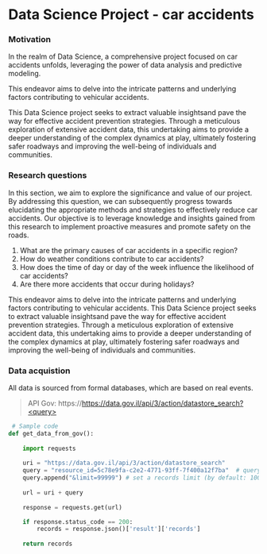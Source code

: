 # Data Science Project - car accidents

### Motivation
In the realm of Data Science, a comprehensive project focused on car accidents unfolds, leveraging the power of data analysis and predictive modeling.

This endeavor aims to delve into the intricate patterns and underlying factors contributing to vehicular accidents.

This Data Science project seeks to extract valuable insightsand pave the way for effective accident prevention strategies. 
Through a meticulous exploration of extensive accident data, this undertaking aims to provide a deeper understanding of the complex dynamics at play, ultimately fostering safer roadways and improving the well-being of individuals and communities.

### Research questions
In this section, we aim to explore the significance and value of our project.
By addressing this question, we can subsequently progress towards elucidating the appropriate methods and strategies to effectively reduce car accidents.
Our objective is to leverage knowledge and insights gained from this research to implement proactive measures and promote safety on the roads.
 1. What are the primary causes of car accidents in a specific region?
 2. How do weather conditions contribute to car accidents?
 3. How does the time of day or day of the week influence the likelihood of car accidents?
 5. Are there more accidents that occur during holidays?

This endeavor aims to delve into the intricate patterns and underlying factors contributing to vehicular accidents. This Data Science project seeks to extract valuable insightsand pave the way for effective accident prevention strategies.
Through a meticulous exploration of extensive accident data, this undertaking aims to provide a deeper understanding of the complex dynamics at play, ultimately fostering safer roadways and improving the well-being of individuals and communities.


### Data acquistion
All data is sourced from formal databases, which are based on real events.
> API Gov: https://https://data.gov.il/api/3/action/datastore_search?<query>
```python
 # Sample code
def get_data_from_gov():
    
    import requests
    
    uri = "https://data.gov.il/api/3/action/datastore_search" 
    query = "resource_id=5c78e9fa-c2e2-4771-93ff-7f400a12f7ba"  # query by resource_id
    query.append("&limit=99999") # set a records limit (by default: 1000)
    
    url = uri + query
    
    response = requests.get(url)

    if response.status_code == 200:
        records = response.json()['result']['records']
    
    return records
```
